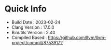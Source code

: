 # Quick Info
* Build Date : 2023-02-24
* Clang Version : 17.0.0
* Binutils Version : 2.40
* Compiled Based : https://github.com/llvm/llvm-project/commit/87539172

